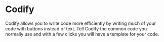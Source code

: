 Codify
======

Codify allows you to write code more efficiently by writing much of your code with buttons instead of text.  Tell Codify the common code you normally use and with a few clicks you will have a template for your code.